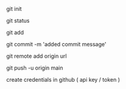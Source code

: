 git init

git status

git add

git commit -m 'added commit message'

git remote add origin url

git push -u origin main

create credentials in github ( api key / token )



